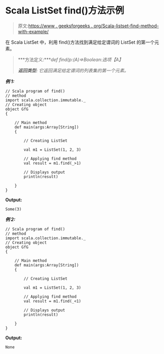 # Scala ListSet find()方法示例

> 原文:[https://www . geeksforgeeks . org/Scala-listset-find-method-with-example/](https://www.geeksforgeeks.org/scala-listset-find-method-with-example/)

在 Scala ListSet 中，利用 find()方法找到满足给定谓词的 ListSet 的第一个元素。

> ***方法定义:****def find(p:(A)=>Boolean:选项【A】*
> 
> ***返回类型:*** *它返回满足给定谓词的列表集的第一个元素。*

***例 1:***

```
// Scala program of find() 
// method 
import scala.collection.immutable._
// Creating object 
object GfG 
{ 

    // Main method 
    def main(args:Array[String]) 
    { 

        // Creating ListSet

        val m1 = ListSet(1, 2, 3) 

        // Applying find method 
        val result = m1.find(_>1) 

        // Displays output 
        println(result) 

    } 
} 
```

**Output:**

```
Some(3)

```

***例 2:***

```
// Scala program of find() 
// method 
import scala.collection.immutable._
// Creating object 
object GfG 
{ 

    // Main method 
    def main(args:Array[String]) 
    { 

        // Creating ListSet

        val m1 = ListSet(1, 2, 3) 

        // Applying find method 
        val result = m1.find(_<1) 

        // Displays output 
        println(result) 

    } 
} 
```

**Output:**

```
None

```